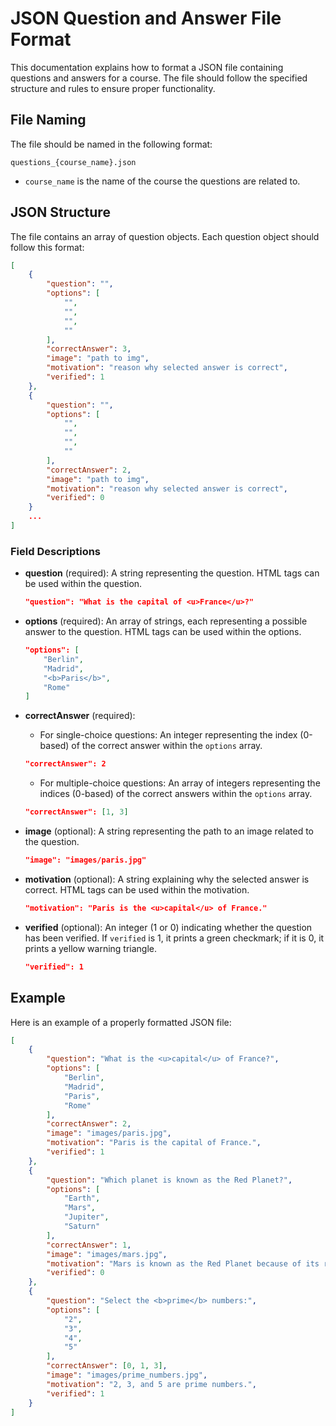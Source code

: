 # JSON Question and Answer File Format

This documentation explains how to format a JSON file containing questions and answers for a course. The file should follow the specified structure and rules to ensure proper functionality.

## File Naming

The file should be named in the following format:
```
questions_{course_name}.json
```
- `course_name` is the name of the course the questions are related to.

## JSON Structure

The file contains an array of question objects. Each question object should follow this format:
```json
[
    {
        "question": "",
        "options": [
            "",
            "",
            "",
            ""
        ],
        "correctAnswer": 3,
        "image": "path to img",
        "motivation": "reason why selected answer is correct",
        "verified": 1
    },
    {
        "question": "",
        "options": [
            "",
            "",
            "",
            ""
        ],
        "correctAnswer": 2,
        "image": "path to img",
        "motivation": "reason why selected answer is correct",
        "verified": 0
    }
    ...
]
```

### Field Descriptions

- **question** (required): A string representing the question. HTML tags can be used within the question.
  ```json
  "question": "What is the capital of <u>France</u>?"
  ```

- **options** (required): An array of strings, each representing a possible answer to the question. HTML tags can be used within the options.
  ```json
  "options": [
      "Berlin",
      "Madrid",
      "<b>Paris</b>",
      "Rome"
  ]
  ```

- **correctAnswer** (required): 
  - For single-choice questions: An integer representing the index (0-based) of the correct answer within the `options` array.
  ```json
  "correctAnswer": 2
  ```
  - For multiple-choice questions: An array of integers representing the indices (0-based) of the correct answers within the `options` array.
  ```json
  "correctAnswer": [1, 3]
  ```

- **image** (optional): A string representing the path to an image related to the question.
  ```json
  "image": "images/paris.jpg"
  ```

- **motivation** (optional): A string explaining why the selected answer is correct. HTML tags can be used within the motivation.
  ```json
  "motivation": "Paris is the <u>capital</u> of France."
  ```

- **verified** (optional): An integer (1 or 0) indicating whether the question has been verified. If `verified` is 1, it prints a green checkmark; if it is 0, it prints a yellow warning triangle.
  ```json
  "verified": 1
  ```

## Example

Here is an example of a properly formatted JSON file:
```json
[
    {
        "question": "What is the <u>capital</u> of France?",
        "options": [
            "Berlin",
            "Madrid",
            "Paris",
            "Rome"
        ],
        "correctAnswer": 2,
        "image": "images/paris.jpg",
        "motivation": "Paris is the capital of France.",
        "verified": 1
    },
    {
        "question": "Which planet is known as the Red Planet?",
        "options": [
            "Earth",
            "Mars",
            "Jupiter",
            "Saturn"
        ],
        "correctAnswer": 1,
        "image": "images/mars.jpg",
        "motivation": "Mars is known as the Red Planet because of its reddish appearance.",
        "verified": 0
    },
    {
        "question": "Select the <b>prime</b> numbers:",
        "options": [
            "2",
            "3",
            "4",
            "5"
        ],
        "correctAnswer": [0, 1, 3],
        "image": "images/prime_numbers.jpg",
        "motivation": "2, 3, and 5 are prime numbers.",
        "verified": 1
    }
]
```
